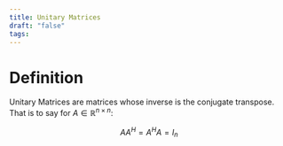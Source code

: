 ```yaml
---
title: Unitary Matrices
draft: "false"
tags:
---
```

# Definition
Unitary Matrices are matrices whose inverse is the conjugate transpose. That is to say for $A \in \mathbb{R}^{n \times n}$:

$$AA^H=A^HA=I_{n}$$
